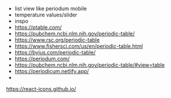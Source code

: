 - list view like periodum mobile
- temperature values/slider
- inspo
- https://ptable.com/
- https://pubchem.ncbi.nlm.nih.gov/periodic-table/
- https://www.rsc.org/periodic-table
- https://www.fishersci.com/us/en/periodic-table.html
- https://byjus.com/periodic-table/
- https://periodum.com/
- https://pubchem.ncbi.nlm.nih.gov/periodic-table/#view=table
- https://periodicum.netlify.app/
- 


https://react-icons.github.io/
